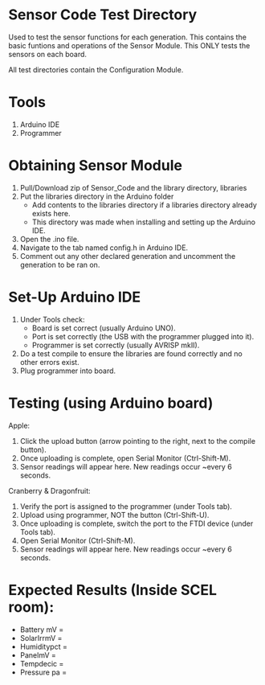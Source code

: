 # Sensor Code Test Directory

Used to test the sensor functions for each generation.  This contains the basic funtions and operations of the Sensor Module.  This ONLY tests the sensors on each board.

All test directories contain the Configuration Module.

# Tools

1. Arduino IDE
2. Programmer

# Obtaining Sensor Module

1. Pull/Download zip of Sensor_Code and the library directory, libraries
2. Put the libraries directory in the Arduino folder
   * Add contents to the libraries directory if a libraries directory already exists here.
   * This directory was made when installing and setting up the Arduino IDE.
3. Open the .ino file.
4. Navigate to the tab named config.h in Arduino IDE.
5. Comment out any other declared generation and uncomment the generation to be ran on.

# Set-Up Arduino IDE

1. Under Tools check:
   * Board is set correct (usually Arduino UNO).
   * Port is set correctly (the USB with the programmer plugged into it).
   * Programmer is set correctly (usually AVRISP mkII).
2. Do a test compile to ensure the libraries are found correctly and no other errors exist.
3. Plug programmer into board.

# Testing (using Arduino board)

Apple:

1. Click the upload button (arrow pointing to the right, next to the compile button).
2. Once uploading is complete, open Serial Monitor (Ctrl-Shift-M).
3. Sensor readings will appear here. New readings occur ~every 6 seconds.

Cranberry & Dragonfruit:

1. Verify the port is assigned to the programmer (under Tools tab).
2. Upload using programmer, NOT the button (Ctrl-Shift-U).
3. Once uploading is complete, switch the port to the FTDI device (under Tools tab).
4. Open Serial Monitor (Ctrl-Shift-M).
5. Sensor readings will appear here. New readings occur ~every 6 seconds.

# Expected Results (Inside SCEL room):

* Battery mV =
* SolarIrrmV = 
* Humiditypct =
* PanelmV = 
* Tempdecic = 
* Pressure pa = 
